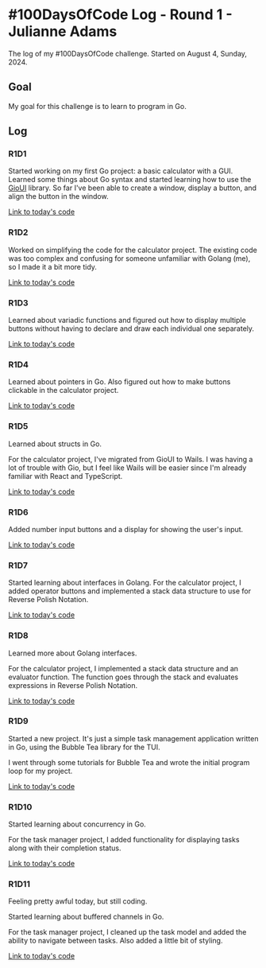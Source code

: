 # #100DaysOfCode Log - Round 1 - Julianne Adams

The log of my #100DaysOfCode challenge. Started on August 4, Sunday, 2024.

## Goal

My goal for this challenge is to learn to program in Go.

## Log

### R1D1

Started working on my first Go project: a basic calculator with a GUI.
Learned some things about Go syntax and started learning how to use the
[GioUI](https://gioui.org/doc/learn/get-started) library. So far I've been able
to create a window, display a button, and align the button in the window.

[Link to today's code](https://github.com/LeftySolara/go-calculator/tree/35c9b0b589644ea69bce4a567a028f1bc2a39d47)

### R1D2

Worked on simplifying the code for the calculator project.
The existing code was too complex and confusing for someone
unfamiliar with Golang (me), so I made it a bit more tidy.

[Link to today's code](https://github.com/LeftySolara/go-calculator/tree/a0fb5d4c9ae47077399cd9845bba93e2b369a3c0)

### R1D3

Learned about variadic functions and figured out how to display multiple
buttons without having to declare and draw each individual one separately.

[Link to today's code](https://github.com/LeftySolara/go-calculator/tree/4a1acbe51f4396483cfbe358706d4f78e614b322)

### R1D4

Learned about pointers in Go. Also figured out how to make buttons clickable
in the calculator project.

[Link to today's code](https://github.com/LeftySolara/go-calculator/tree/6bbf3d7a766d6062880cb83eaa24c31f82ec3a7a)

### R1D5

Learned about structs in Go.

For the calculator project, I've migrated from GioUI to Wails. I was having a lot
of trouble with Gio, but I feel like Wails will be easier since I'm already familiar
with React and TypeScript.

[Link to today's code](https://github.com/LeftySolara/calculator/tree/67f080549e5be93234704cc16492c5d6310c16dd)

### R1D6

Added number input buttons and a display for showing the user's input.

[Link to today's code](https://github.com/LeftySolara/calculator/tree/79354573ca150c5bd8eb5e0313120d79a0d39965)

### R1D7

Started learning about interfaces in Golang. For the calculator project,
I added operator buttons and implemented a stack data structure to use for
Reverse Polish Notation.

[Link to today's code](https://github.com/LeftySolara/calculator/tree/0cb4ec4bc3742a466ba7edfa7904bdd96deba5db)

### R1D8

Learned more about Golang interfaces.

For the calculator project, I implemented a stack data structure and an evaluator function. The function goes through the stack and evaluates expressions in Reverse Polish Notation.

[Link to today's code](https://github.com/LeftySolara/calculator/tree/9e096b0a05a4952c78c0ab5706b30351062e7053)

### R1D9

Started a new project. It's just a simple task management application written in Go, using the Bubble Tea library for the TUI.

I went through some tutorials for Bubble Tea and wrote the initial program loop for my project.

[Link to today's code](https://github.com/LeftySolara/go-tasks/tree/238483e5b00c95cce221892b236dd4fc44bb326c)

### R1D10

Started learning about concurrency in Go.

For the task manager project, I added functionality for displaying tasks along
with their completion status.

[Link to today's code](https://github.com/LeftySolara/go-tasks/tree/acc97aa007bb151435152be388e7ebce90bc10f7)

### R1D11

Feeling pretty awful today, but still coding.

Started learning about buffered channels in Go.

For the task manager project, I cleaned up the task model and added the ability to navigate between tasks.
Also added a little bit of styling.

[Link to today's code](https://github.com/LeftySolara/go-tasks/tree/6d740bf98ca27eb58afa8606aaa1180b094d82d8)
